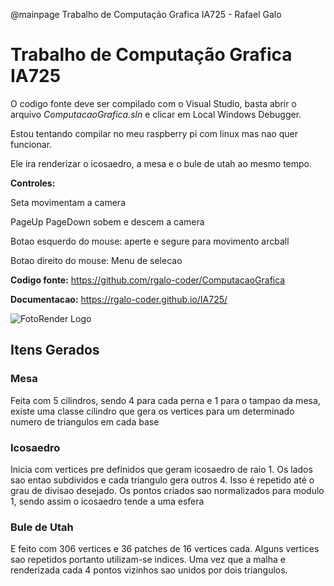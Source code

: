 ﻿@mainpage Trabalho de Computação Grafica IA725 - Rafael Galo

# Trabalho de Computação Grafica IA725

O codigo fonte deve ser compilado com o Visual Studio, 
basta abrir o arquivo *ComputacaoGrafica.sln* e clicar em Local Windows Debugger.

Estou tentando compilar no meu raspberry pi com linux mas nao quer funcionar.

Ele ira renderizar o icosaedro, a mesa e o bule de utah ao mesmo tempo.

**Controles:**

Seta movimentam a camera

PageUp PageDown sobem e descem a camera

Botao esquerdo do mouse: aperte e segure para movimento arcball

Botao direito do mouse: Menu de selecao


**Codigo fonte:**
https://github.com/rgalo-coder/ComputacaoGrafica

**Documentacao:**
https://rgalo-coder.github.io/IA725/

![FotoRender Logo](render.png)

## Itens Gerados
### Mesa
Feita com 5 cilindros, sendo 4 para cada perna e 1 para o tampao da mesa,
existe uma classe cilindro que gera os vertices para um determinado numero
de triangulos em cada base

### Icosaedro
Inicia com vertices pre definidos que geram icosaedro de raio 1. Os lados sao entao subdividos e cada triangulo gera outros 4. Isso é repetido até o grau de divisao desejado.
Os pontos criados sao normalizados para modulo 1, sendo assim o icosaedro tende a uma esfera

### Bule de Utah
E feito com 306 vertices e 36 patches de 16 vertices cada. Alguns vertices sao repetidos portanto utilizam-se indices.
Uma vez que a malha e renderizada cada 4 pontos vizinhos sao unidos por dois triangulos.
